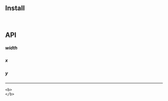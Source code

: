 

## Install

```
```


```js

```

## API

































































##### width























##### x




##### y










---

	<b>
	</b>
</div>
